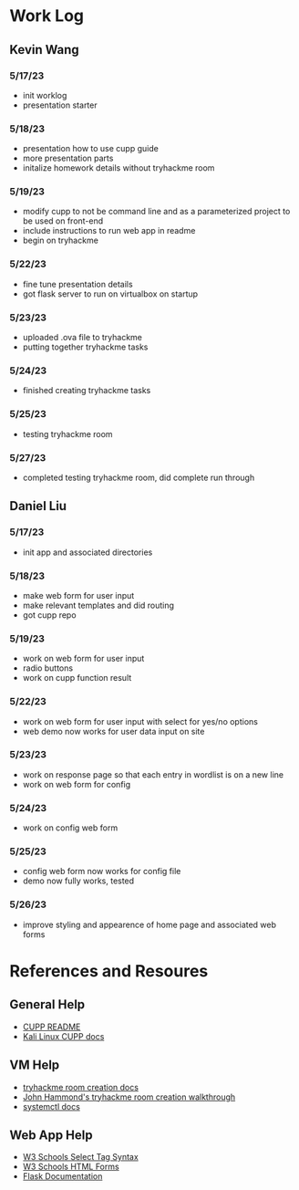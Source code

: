 # Work Log

## Kevin Wang

### 5/17/23
* init worklog
* presentation starter

### 5/18/23
* presentation how to use cupp guide
* more presentation parts
* initalize homework details without tryhackme room

### 5/19/23
* modify cupp to not be command line and as a parameterized project to be used on front-end
* include instructions to run web app in readme
* begin on tryhackme

### 5/22/23
* fine tune presentation details
* got flask server to run on virtualbox on startup

### 5/23/23
* uploaded .ova file to tryhackme
* putting together tryhackme tasks

### 5/24/23
* finished creating tryhackme tasks

### 5/25/23
* testing tryhackme room

### 5/27/23
* completed testing tryhackme room, did complete run through

## Daniel Liu

### 5/17/23

* init app and associated directories

### 5/18/23

* make web form for user input
* make relevant templates and did routing
* got cupp repo

### 5/19/23

* work on web form for user input
* radio buttons
* work on cupp function result

### 5/22/23

* work on web form for user input with select for yes/no options
* web demo now works for user data input on site

### 5/23/23

* work on response page so that each entry in wordlist is on a new line 
* work on web form for config 

### 5/24/23

* work on config web form

### 5/25/23

* config web form now works for config file
* demo now fully works, tested

### 5/26/23

* improve styling and appearence of home page and associated web forms

# References and Resoures

## General Help
* [CUPP README](https://github.com/Mebus/cupp/blob/master/README.md)
* [Kali Linux CUPP docs](https://en.kali.tools/?p=1305)

## VM Help
* [tryhackme room creation docs](https://help.tryhackme.com/en/articles/6633511-creating-your-first-room)
* [John Hammond's tryhackme room creation walkthrough](https://www.youtube.com/watch?v=XyEmZUpNVcI&t=10471s)
* [systemctl docs](https://www.freedesktop.org/software/systemd/man/systemctl.html)

## Web App Help
* [W3 Schools Select Tag Syntax](https://www.w3schools.com/tags/tag_select.asp)
* [W3 Schools HTML Forms](https://www.w3schools.com/html/html_forms.asp)
* [Flask Documentation](https://flask.palletsprojects.com/en/2.3.x/)
